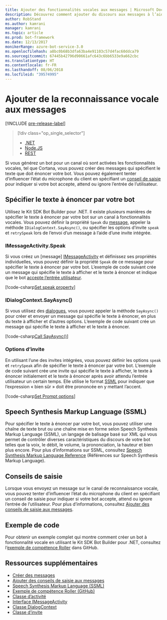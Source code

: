 ```yaml
---
title: Ajouter des fonctionnalités vocales aux messages | Microsoft Docs
description: Découvrez comment ajouter du discours aux messages à l’aide du Kit SDK Bot Builder pour .NET.
author: RobStand
ms.author: kamrani
manager: kamrani
ms.topic: article
ms.prod: bot-framework
ms.date: 12/13/2017
monikerRange: azure-bot-service-3.0
ms.openlocfilehash: a8bc0b68b3dfa63ba4e91103c57d4fac60ddca79
ms.sourcegitcommit: 67445b42796d90661afc643c6bb6533e9a662cbc
ms.translationtype: HT
ms.contentlocale: fr-FR
ms.lasthandoff: 08/06/2018
ms.locfileid: "39574995"
---
```

# <a name="add-speech-to-messages"></a>Ajouter de la reconnaissance vocale aux messages

[!INCLUDE [pre-release-label](../includes/pre-release-label-v3.md)]

> [!div class="op_single_selector"]
> - [.NET](../dotnet/bot-builder-dotnet-text-to-speech.md)
> - [Node.JS](../nodejs/bot-builder-nodejs-text-to-speech.md)
> - [REST](../rest-api/bot-framework-rest-connector-text-to-speech.md)

Si vous générez un bot pour un canal où sont activées les fonctionnalités vocales, tel que Cortana, vous pouvez créer des messages qui spécifient le texte que doit énoncer votre bot. Vous pouvez également tenter d’influencer l’état du microphone du client en spécifiant un [conseil de saisie](bot-builder-dotnet-add-input-hints.md) pour indiquer si votre bot accepte, attend ou ignore l’entrée de l’utilisateur.

## <a name="specify-text-to-be-spoken-by-your-bot"></a>Spécifier le texte à énoncer par votre bot

Utilisez le Kit SDK Bot Builder pour .NET. Il existe plusieurs manières de spécifier le texte à énoncer par votre bot sur un canal à fonctionnalités vocales. Vous pouvez définir la propriété `Speak` du [message][IMessageActivity], appeler la méthode `IDialogContext.SayAsync()`, ou spécifier les options d’invite `speak` et `retrySpeak` lors de l’envoi d’un message à l’aide d’une invite intégrée.

### <a id="message-speak"></a> IMessageActivity.Speak

Si vous créez un [message] [ IMessageActivity] et définissez ses propriétés individuelles, vous pouvez définir la propriété `Speak` de ce message pour spécifier le texte à énoncer par votre bot. L’exemple de code suivant crée un message qui spécifie le texte à afficher et le texte à énoncer et indique que le bot [accepte l’entrée utilisateur](bot-builder-dotnet-add-input-hints.md).

[!code-csharp[Set speak property](../includes/code/dotnet-text-to-speech.cs#Speak1)]

### <a id="say-async"></a> IDialogContext.SayAsync()

Si vous utilisez des [dialogues](bot-builder-dotnet-dialogs.md), vous pouvez appeler la méthode `SayAsync()` pour créer et envoyer un message qui spécifie le texte à énoncer, en plus du texte à afficher et d’autres options. L’exemple de code suivant crée un message qui spécifie le texte à afficher et le texte à énoncer.

[!code-csharp[Call SayAsync()](../includes/code/dotnet-text-to-speech.cs#Speak2)]

### <a id="prompt-options"></a> Options d’invite

En utilisant l’une des invites intégrées, vous pouvez définir les options `speak` et `retrySpeak` afin de spécifier le texte à énoncer par votre bot. L’exemple de code suivant crée une invite qui spécifie le texte à afficher, le texte à énoncer initialement et le texte à énoncer après avoir attendu l’entrée utilisateur un certain temps. Elle utilise le format [SSML](#ssml) pour indiquer que l’expression « bien sûr » doit être prononcée en y mettant l’accent.

[!code-csharp[Set Prompt options](../includes/code/dotnet-text-to-speech.cs#Speak3)]

## <a id="ssml"></a> Speech Synthesis Markup Language (SSML)

Pour spécifier le texte à énoncer par votre bot, vous pouvez utiliser une chaîne de texte brut ou une chaîne mise en forme selon Speech Synthesis Markup Language (SSML), un langage de balisage basé sur XML qui vous permet de contrôler diverses caractéristiques du discours de votre bot telles que la voix, le débit, le volume, la prononciation, la hauteur et bien plus encore. Pour plus d’informations sur SSML, consultez <a href="https://msdn.microsoft.com/en-us/library/hh378377(v=office.14).aspx" target="_blank">Speech Synthesis Markup Language Reference</a> (Références sur Speech Synthesis Markup Language).

## <a name="input-hints"></a>Conseils de saisie

Lorsque vous envoyez un message sur le canal de reconnaissance vocale, vous pouvez tenter d’influencer l’état du microphone du client en spécifiant un conseil de saisie pour indiquer si votre bot accepte, attend ou ignore l’entrée de l’utilisateur. Pour plus d’informations, consultez [Ajouter des conseils de saisie aux messages](bot-builder-dotnet-add-input-hints.md).

## <a name="sample-code"></a>Exemple de code 

Pour obtenir un exemple complet qui montre comment créer un bot à fonctionnalité vocale en utilisant le Kit SDK Bot Builder pour .NET, consultez l’<a href="https://github.com/Microsoft/BotBuilder-Samples/tree/master/CSharp/demo-RollerSkill" target="_blank">exemple de compétence Roller</a> dans GitHub.

## <a name="additional-resources"></a>Ressources supplémentaires

- [Créer des messages](bot-builder-dotnet-create-messages.md)
- [Ajouter des conseils de saisie aux messages](bot-builder-dotnet-add-input-hints.md)
- <a href="https://msdn.microsoft.com/en-us/library/hh378377(v=office.14).aspx" target="_blank">Speech Synthesis Markup Language (SSML)</a>
- <a href="https://github.com/Microsoft/BotBuilder-Samples/tree/master/CSharp/demo-RollerSkill" target="_blank">Exemple de compétence Roller (GitHub)</a>
- <a href="https://docs.botframework.com/en-us/csharp/builder/sdkreference/dc/d2f/class_microsoft_1_1_bot_1_1_connector_1_1_activity.html" target="_blank">Classe d’activité</a>
- <a href="/dotnet/api/microsoft.bot.connector.imessageactivity" target="_blank">Interface IMessageActivity</a>
- <a href="/dotnet/api/microsoft.bot.builder.dialogs.internals.dialogcontext" target="_blank">Classe DialogContext</a>
- <a href="/dotnet/api/microsoft.bot.builder.dialogs.internals.prompt-2" target="_blank">Classe d’invite</a>

[IMessageActivity]: /dotnet/api/microsoft.bot.connector.imessageactivity

